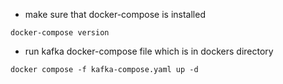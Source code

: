 - make sure that docker-compose is installed

```docker-compose version```

- run kafka docker-compose file which is in dockers directory

```docker compose -f kafka-compose.yaml up -d```

